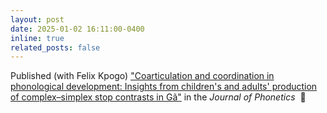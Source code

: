 ```yaml
---
layout: post
date: 2025-01-02 16:11:00-0400
inline: true
related_posts: false
---
```


Published (with Felix Kpogo) <a href="https://doi.org/10.1016/j.wocn.2024.101378" target="_blank">"Coarticulation and coordination in phonological development: Insights from children's and adults' production of complex–simplex stop contrasts in Gã"</a> in the <i>Journal of Phonetics</i>&nbsp;&nbsp;📑
